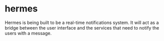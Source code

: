 # hermes

Hermes is being built to be a real-time notifications system. It will act as a bridge between the user interface and the services that need to notify the users with a message.